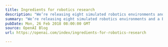 ```yaml
---
title: Ingredients for robotics research
description: "We’re releasing eight simulated robotics environments and a Baselines implementation of Hindsight Experience Replay, all developed for our research over the past year. We’ve used these environments to train models which work on physical robots. We’re also releasing a set of requests for robotics research."
summary: "We’re releasing eight simulated robotics environments and a Baselines implementation of Hindsight Experience Replay, all developed for our research over the past year. We’ve used these environments to train models which work on physical robots. We’re also releasing a set of requests for robotics research."
pubDate: Mon, 26 Feb 2018 08:00:00 GMT
source: OpenAI Blog
url: https://openai.com/index/ingredients-for-robotics-research

---
```


